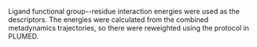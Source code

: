 
Ligand functional group--residue interaction energies were used as the descriptors.
The energies were calculated from the combined metadynamics trajectories, so there were reweighted using the protocol in PLUMED.
